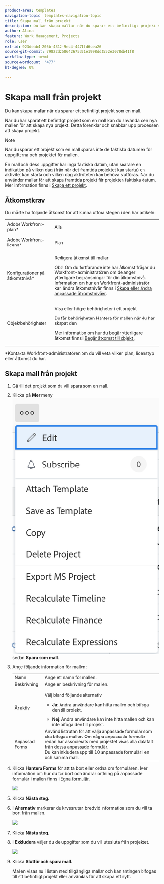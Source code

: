 ```yaml
---
product-area: templates
navigation-topic: templates-navigation-topic
title: Skapa mall från projekt
description: Du kan skapa mallar när du sparar ett befintligt projekt som en mall.
author: Alina
feature: Work Management, Projects
role: User
exl-id: 923deab4-205b-4312-9ec4-4471fd6cea26
source-git-commit: 79822d258642675331e1998dd3552e3078db41f8
workflow-type: tm+mt
source-wordcount: '477'
ht-degree: 0%

---
```


# Skapa mall från projekt

<!--
<p data-mc-conditions="QuicksilverOrClassic.Draft mode">(Note: Keep this article in the Creating and Managing Templates area with the detailed information that this contains. Since this is an article about creating TEMPLATES, this needs to be detailed under Templates; there is a similar article with almost the same title in Managing projects that points to this one - since this functionality is in the UI under Projects, this article must have a presence in that areas as well. Keep both, but make this one the only editable one (iterative))</p>
-->

Du kan skapa mallar när du sparar ett befintligt projekt som en mall.

När du har sparat ett befintligt projekt som en mall kan du använda den nya mallen för att skapa nya projekt. Detta förenklar och snabbar upp processen att skapa projekt.

>[!NOTE]
>
>När du sparar ett projekt som en mall sparas inte de faktiska datumen för uppgifterna och projektet för mallen.
>
>En mall och dess uppgifter har inga faktiska datum, utan snarare en indikation på vilken dag (från när det framtida projektet kan starta) en aktivitet kan starta och vilken dag aktiviteten kan behöva slutföras. När du använder mallar för att skapa framtida projekt får projekten faktiska datum. Mer information finns i [Skapa ett projekt](../create-projects/create-project.md).

## Åtkomstkrav

Du måste ha följande åtkomst för att kunna utföra stegen i den här artikeln:

<table style="table-layout:auto"> 
 <col> 
 <col> 
 <tbody> 
  <tr> 
   <td role="rowheader">Adobe Workfront-plan*</td> 
   <td> <p>Alla </p> </td> 
  </tr> 
  <tr> 
   <td role="rowheader">Adobe Workfront-licens*</td> 
   <td> <p>Plan </p> </td> 
  </tr> 
  <tr> 
   <td role="rowheader">Konfigurationer på åtkomstnivå*</td> 
   <td> <p>Redigera åtkomst till mallar</p> <p>Obs! Om du fortfarande inte har åtkomst frågar du Workfront-administratören om de anger ytterligare begränsningar för din åtkomstnivå. Information om hur en Workfront-administratör kan ändra åtkomstnivån finns i <a href="../../../administration-and-setup/add-users/configure-and-grant-access/create-modify-access-levels.md" class="MCXref xref">Skapa eller ändra anpassade åtkomstnivåer</a>.</p> </td> 
  </tr> 
  <tr> 
   <td role="rowheader">Objektbehörigheter</td> 
   <td> <p>Visa eller högre behörigheter i ett projekt </p> <p>Du får behörigheten Hantera för mallen när du har skapat den</p> <p>Mer information om hur du begär ytterligare åtkomst finns i <a href="../../../workfront-basics/grant-and-request-access-to-objects/request-access.md" class="MCXref xref">Begär åtkomst till objekt </a>.</p> </td> 
  </tr> 
 </tbody> 
</table>

&#42;Kontakta Workfront-administratören om du vill veta vilken plan, licenstyp eller åtkomst du har.

## Skapa mall från projekt

1. Gå till det projekt som du vill spara som en mall.
1. Klicka på **Mer** meny ![](assets/qs-more-icon-on-an-object.png)sedan **Spara som mall**.
1. Ange följande information för mallen:

   <table style="table-layout:auto"> 
    <col> 
    <col> 
    <tbody> 
     <tr> 
      <td role="rowheader">Namn</td> 
      <td>Ange ett namn för mallen.</td> 
     </tr> 
     <tr> 
      <td role="rowheader">Beskrivning</td> 
      <td>Ange en beskrivning för mallen.</td> 
     </tr> 
     <tr> 
      <td role="rowheader">Är aktiv</td> 
      <td> <p>Välj bland följande alternativ:</p> 
       <ul> 
        <li> <p><strong>Ja</strong>: Andra användare kan hitta mallen och bifoga den till projekt.</p> </li> 
        <li><strong>Nej</strong>: Andra användare kan inte hitta mallen och kan inte bifoga den till projekt.</li> 
       </ul> </td> 
     </tr> 
     <tr> 
      <td role="rowheader">Anpassad Forms</td> 
      <td>Använd listrutan för att välja anpassade formulär som ska bifogas mallen. Om några anpassade formulär redan har associerats med projektet visas alla datafält från dessa anpassade formulär.<br>Du kan inkludera upp till 10 anpassade formulär i en och samma mall.</td> 
     </tr> 
    </tbody> 
   </table>

1. Klicka **Hantera Forms** för att ta bort eller ordna om formulären. Mer information om hur du tar bort och ändrar ordning på anpassade formulär i mallen finns i [Egna formulär](../../../administration-and-setup/customize-workfront/create-manage-custom-forms/create-and-manage-custom-forms.md).

   ![](assets/save-as-template-first-step-350x159.png)

1. Klicka **Nästa steg.**
1. I **Alternativ** markerar du kryssrutan bredvid information som du vill ta bort från mallen.

   ![](assets/save-as-template-options-step-350x109.png)

1. Klicka **Nästa steg.**
1. I **Exkludera** väljer du de uppgifter som du vill utesluta från projektet.

   ![](assets/save-as-template-exclude-350x205.png)

1. Klicka **Slutför och spara mall.**

   Mallen visas nu i listan med tillgängliga mallar och kan antingen bifogas till ett befintligt projekt eller användas för att skapa ett nytt.

 
